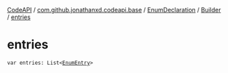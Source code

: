 [CodeAPI](../../../index.md) / [com.github.jonathanxd.codeapi.base](../../index.md) / [EnumDeclaration](../index.md) / [Builder](index.md) / [entries](.)

# entries

`var entries: List<`[`EnumEntry`](../../-enum-entry/index.md)`>`